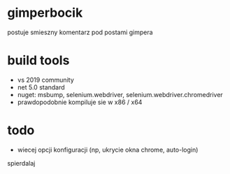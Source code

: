# gimperbocik
postuje smieszny komentarz pod postami gimpera

# build tools
- vs 2019 community
- net 5.0 standard
- nuget: msbump, selenium.webdriver, selenium.webdriver.chromedriver
- prawdopodobnie kompiluje sie w x86 / x64

# todo
- wiecej opcji konfiguracji (np, ukrycie okna chrome, auto-login)

spierdalaj
